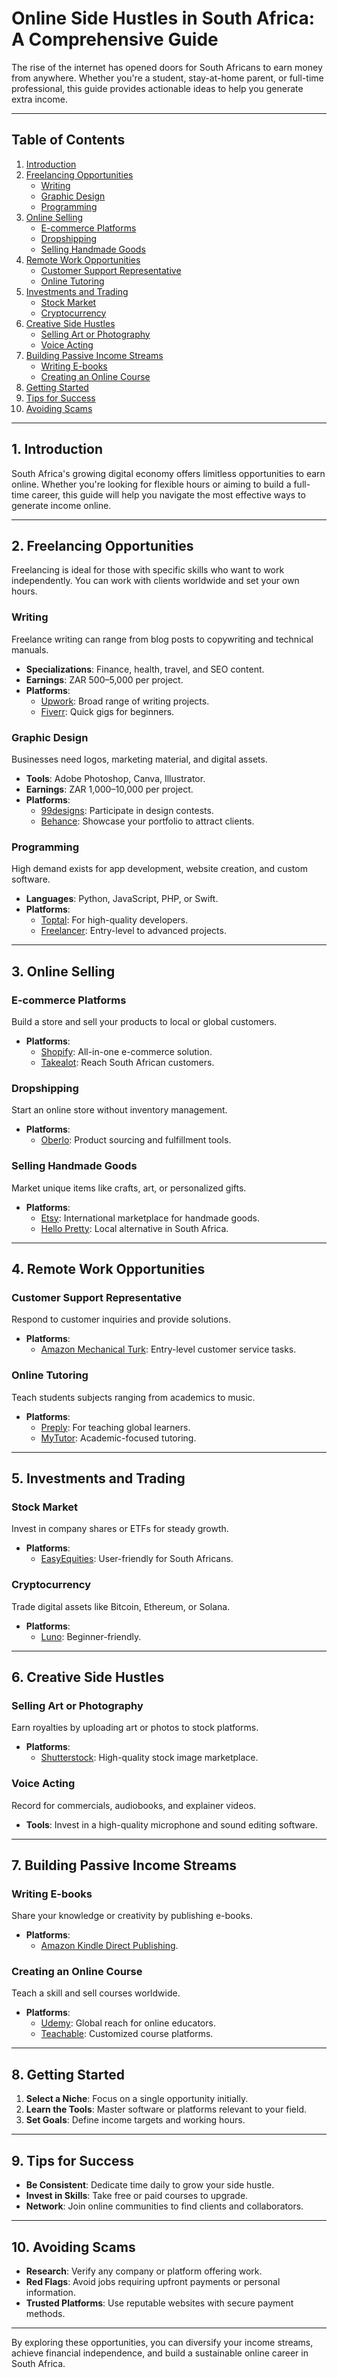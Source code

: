 # Online Side Hustles in South Africa: A Comprehensive Guide

The rise of the internet has opened doors for South Africans to earn money from anywhere. Whether you're a student, stay-at-home parent, or full-time professional, this guide provides actionable ideas to help you generate extra income.

---

## Table of Contents
1. [Introduction](#introduction)
2. [Freelancing Opportunities](#freelancing-opportunities)
   - [Writing](#writing)
   - [Graphic Design](#graphic-design)
   - [Programming](#programming)
3. [Online Selling](#online-selling)
   - [E-commerce Platforms](#e-commerce-platforms)
   - [Dropshipping](#dropshipping)
   - [Selling Handmade Goods](#selling-handmade-goods)
4. [Remote Work Opportunities](#remote-work-opportunities)
   - [Customer Support Representative](#customer-support-representative)
   - [Online Tutoring](#online-tutoring)
5. [Investments and Trading](#investments-and-trading)
   - [Stock Market](#stock-market)
   - [Cryptocurrency](#cryptocurrency)
6. [Creative Side Hustles](#creative-side-hustles)
   - [Selling Art or Photography](#selling-art-or-photography)
   - [Voice Acting](#voice-acting)
7. [Building Passive Income Streams](#building-passive-income-streams)
   - [Writing E-books](#writing-e-books)
   - [Creating an Online Course](#creating-an-online-course)
8. [Getting Started](#getting-started)
9. [Tips for Success](#tips-for-success)
10. [Avoiding Scams](#avoiding-scams)

---

## 1. Introduction

South Africa's growing digital economy offers limitless opportunities to earn online. Whether you're looking for flexible hours or aiming to build a full-time career, this guide will help you navigate the most effective ways to generate income online.

---

## 2. Freelancing Opportunities

Freelancing is ideal for those with specific skills who want to work independently. You can work with clients worldwide and set your own hours.

### Writing
Freelance writing can range from blog posts to copywriting and technical manuals.
- **Specializations**: Finance, health, travel, and SEO content.
- **Earnings**: ZAR 500–5,000 per project.
- **Platforms**:
  - [Upwork](https://upwork.com): Broad range of writing projects.
  - [Fiverr](https://fiverr.com): Quick gigs for beginners.

### Graphic Design
Businesses need logos, marketing material, and digital assets.
- **Tools**: Adobe Photoshop, Canva, Illustrator.
- **Earnings**: ZAR 1,000–10,000 per project.
- **Platforms**:
  - [99designs](https://99designs.com): Participate in design contests.
  - [Behance](https://behance.net): Showcase your portfolio to attract clients.

### Programming
High demand exists for app development, website creation, and custom software.
- **Languages**: Python, JavaScript, PHP, or Swift.
- **Platforms**:
  - [Toptal](https://toptal.com): For high-quality developers.
  - [Freelancer](https://freelancer.com): Entry-level to advanced projects.

---

## 3. Online Selling

### E-commerce Platforms
Build a store and sell your products to local or global customers.
- **Platforms**:
  - [Shopify](https://shopify.com): All-in-one e-commerce solution.
  - [Takealot](https://takealot.com): Reach South African customers.

### Dropshipping
Start an online store without inventory management.
- **Platforms**:
  - [Oberlo](https://oberlo.com): Product sourcing and fulfillment tools.

### Selling Handmade Goods
Market unique items like crafts, art, or personalized gifts.
- **Platforms**:
  - [Etsy](https://etsy.com): International marketplace for handmade goods.
  - [Hello Pretty](https://hellopretty.co.za): Local alternative in South Africa.

---

## 4. Remote Work Opportunities

### Customer Support Representative
Respond to customer inquiries and provide solutions.
- **Platforms**:
  - [Amazon Mechanical Turk](https://mturk.com): Entry-level customer service tasks.

### Online Tutoring
Teach students subjects ranging from academics to music.
- **Platforms**:
  - [Preply](https://preply.com): For teaching global learners.
  - [MyTutor](https://mytutor.com): Academic-focused tutoring.

---

## 5. Investments and Trading

### Stock Market
Invest in company shares or ETFs for steady growth.
- **Platforms**:
  - [EasyEquities](https://easyequities.co.za): User-friendly for South Africans.

### Cryptocurrency
Trade digital assets like Bitcoin, Ethereum, or Solana.
- **Platforms**:
  - [Luno](https://luno.com): Beginner-friendly.

---

## 6. Creative Side Hustles

### Selling Art or Photography
Earn royalties by uploading art or photos to stock platforms.
- **Platforms**:
  - [Shutterstock](https://shutterstock.com): High-quality stock image marketplace.

### Voice Acting
Record for commercials, audiobooks, and explainer videos.
- **Tools**: Invest in a high-quality microphone and sound editing software.

---

## 7. Building Passive Income Streams

### Writing E-books
Share your knowledge or creativity by publishing e-books.
- **Platforms**:
  - [Amazon Kindle Direct Publishing](https://kdp.amazon.com).

### Creating an Online Course
Teach a skill and sell courses worldwide.
- **Platforms**:
  - [Udemy](https://udemy.com): Global reach for online educators.
  - [Teachable](https://teachable.com): Customized course platforms.

---

## 8. Getting Started

1. **Select a Niche**: Focus on a single opportunity initially.
2. **Learn the Tools**: Master software or platforms relevant to your field.
3. **Set Goals**: Define income targets and working hours.

---

## 9. Tips for Success

- **Be Consistent**: Dedicate time daily to grow your side hustle.
- **Invest in Skills**: Take free or paid courses to upgrade.
- **Network**: Join online communities to find clients and collaborators.

---

## 10. Avoiding Scams

- **Research**: Verify any company or platform offering work.
- **Red Flags**: Avoid jobs requiring upfront payments or personal information.
- **Trusted Platforms**: Use reputable websites with secure payment methods.

---

By exploring these opportunities, you can diversify your income streams, achieve financial independence, and build a sustainable online career in South Africa.
